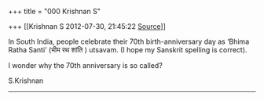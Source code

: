 +++
title = "000 Krishnan S"

+++
[[Krishnan S	2012-07-30, 21:45:22 [Source](https://groups.google.com/g/samskrita/c/OKSqFjHtzxM)]]



In South India, people celebrate their 70th birth-anniversary day as ‘Bhima Ratha Santi’ (भीम रथ शांति ) utsavam. (I hope my Sanskrit spelling is correct).

I wonder why the 70th anniversary is so called?

S.Krishnan

--------------------

  

